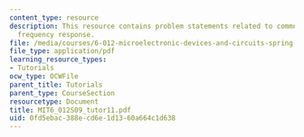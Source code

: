 ```yaml
---
content_type: resource
description: This resource contains problem statements related to common source amplifier
  frequency response.
file: /media/courses/6-012-microelectronic-devices-and-circuits-spring-2009/0fd5ebac388ecd6e1d1360a664c1d638_MIT6_012S09_tutor11.pdf
file_type: application/pdf
learning_resource_types:
- Tutorials
ocw_type: OCWFile
parent_title: Tutorials
parent_type: CourseSection
resourcetype: Document
title: MIT6_012S09_tutor11.pdf
uid: 0fd5ebac-388e-cd6e-1d13-60a664c1d638
---
```

